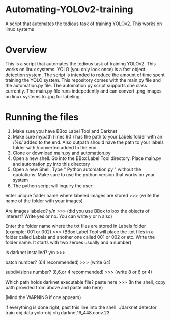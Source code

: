 # Automating-YOLOv2-training

A script that automates the tedious task of training YOLOv2. This works on linux systems


# Overview

This is a script that automates the tedious task of training YOLOv2. This works on linux systems. YOLO (you only look once) is a fast object detection system. The script is intended to reduce the amount of time spent training the YOLO system. This repository comes with the main.py file and the automation.py file. 
The automation.py script supports one class currently.
The main.py file runs indepedently and can convert .png images on linux systems to .jpg for labeling. 


# Running the files

1) Make sure you have BBox Label Tool and Darknet
2) Make sure mypath  (lines 90 ) has the path to your Labels folder with an /%s/ added to the end. Also outpath should have the path to your labels folder with /converted added to the end
3) Clone or download main.py and automation.py
4) Open a new shell. Go into the BBox Label Tool directory. Place main.py and automation.py into this directory
5) Open a new Shell. Type " Python automation.py " without the quotations. Make sure to use the python version that works on your system
6) The python script will inquiry the user:
  
  enter unique folder name where labeled images are stored >>>
        (write the name of the folder with your images)
       
  Are images labeled?  y/n >>> 
        (did you use BBox to box the objects of interest? Write yes or no. You can write y or n also)
        
  Enter the folder name where the txt files are stored in Labels folder (example: 001 or 002) >>>
        (BBox Label Tool will place the .txt files in a folder called Labels and another one called 001 or 002 or etc. Write the  
        folder name. It starts with two zeroes usually and a number)

  Is darknet installed?  y/n >>>

  batch number? (64 recommended) >>>
        (write 64)
        
  subdivisions number? (8,6,or 4 recommended) >>>
        (write 8 or 6 or 4)
        
  Which path holds darknet executable file? paste here >>>
        (In the shell, copy path provided from above and paste into here)
        
        
        
(Mind the WARNING if one appears)


  if everything is done right, past this line into the shell:
      ./darknet detector train obj.data yolo-obj.cfg darknet19_448.conv.23
 



